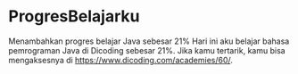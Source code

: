 # ProgresBelajarku
Menambahkan progres belajar Java sebesar 21%
Hari ini aku belajar bahasa pemrograman Java di Dicoding sebesar 21%. 
Jika kamu tertarik, kamu bisa mengaksesnya di https://www.dicoding.com/academies/60/.
